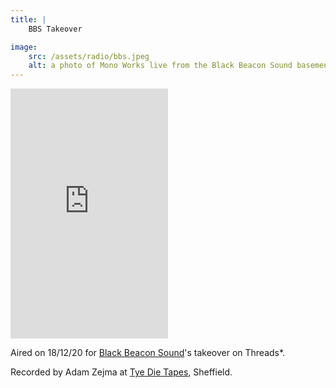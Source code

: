```yaml
---
title: | 
    BBS Takeover

image:
    src: /assets/radio/bbs.jpeg
    alt: a photo of Mono Works live from the Black Beacon Sound basement
---
```

<section class = "centered">
<iframe width="50%" height="400" src="https://player-widget.mixcloud.com/widget/iframe/?feed=%2FThreadsRadio%2Fblack-beacon-sound-takeover-w-mono-works-threadssheffield-18-dec-20%2F" frameborder="0" ></iframe>
</section>
<section class = "narrow" markdown=1>

Aired on 18/12/20 for [Black Beacon Sound][website]'s takeover on Threads*.

Recorded by Adam Zejma at [Tye Die Tapes][website2], Sheffield.

[website]: https://blackbeaconsoundintl.bandcamp.com/
[website2]: https://tyedietapes.bandcamp.com/